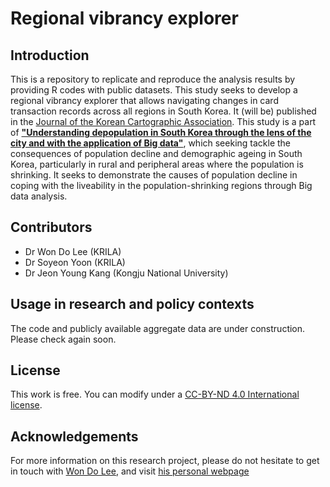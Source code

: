 # Regional vibrancy explorer

## Introduction
This is a repository to replicate and reproduce the analysis results by providing R codes with public datasets. This study seeks to develop a regional vibrancy explorer that allows navigating changes in card transaction records across all regions in South Korea. It (will be) published in the [Journal of the Korean Cartographic Association](https://journal.cartography.or.kr/). This study is a part of [**"Understanding depopulation in South Korea through the lens of the city and with the application of Big data"**](https://github.com/wondolee/depopulation), which seeking tackle the consequences of population decline and demographic ageing in South Korea, particularly in rural and peripheral areas where the population is shrinking. It seeks to demonstrate the causes of population decline in coping with the liveability in the population-shrinking regions through Big data analysis.

## Contributors
* Dr Won Do Lee (KRILA)
* Dr Soyeon Yoon (KRILA)
* Dr Jeon Young Kang (Kongju National University)

## Usage in research and policy contexts
The code and publicly available aggregate data are under construction. Please check again soon.

## License
This work is free. You can modify under a [CC-BY-ND 4.0 International license](https://creativecommons.org/licenses/by-nd/4.0/).

## Acknowledgements
For more information on this research project, please do not hesitate to get in touch with [Won Do Lee](mailto:wondo.lee@krila.re.kr), and visit [his personal webpage](https://sites.google.com/view/wdlee/research#h.lu48aw1oqr4t)

